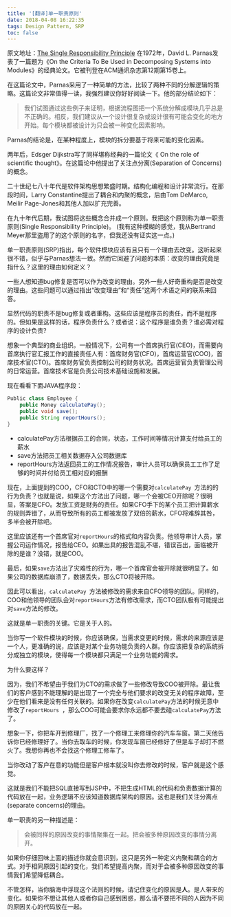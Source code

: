 ```yaml
---
title: '[翻译]单一职责原则'
date: 2018-04-08 16:22:35
tags: Design Pattern, SRP
toc: false
---
```

原文地址：[The Single Responsibility Principle](http://blog.cleancoder.com/uncle-bob/2014/05/08/SingleReponsibilityPrinciple.html)
在1972年，David L. Parnas发表了一篇题为《On the Criteria To Be Used in Decomposing Systems into Modules》的经典论文。它被刊登在ACM通讯杂志第12期第15卷上。

在这篇论文中，Parnas采用了一种简单的方法，比较了两种不同的分解逻辑的策略。这篇论文非常值得一读，我强烈建议你好好阅读一下。他的部分结论如下：
> 我们试图通过这些例子来证明，根据流程图把一个系统分解成模块几乎总是不正确的。相反，我们建议从一个设计很复杂或设计很有可能会变化的地方开始。每个模块都被设计为只会被一种变化因素影响。

Parnas的结论是，在某种程度上，模块的拆分要基于将来可能的变化因素。

两年后，Edsger Dijkstra写了同样堪称经典的一篇论文《 On the role of scientific thought》。在这篇论中他提出了关注点分离(Separation of Concerns)的概念。
 
 二十世纪七八十年代是软件架构思想繁盛时期。结构化编程和设计非常流行。在那段时间，Larry Constantine提出了耦合和内聚的概念，后由Tom DeMarco, Meilir Page-Jones和其他人加以扩充完善。

在九十年代后期，我试图将这些概念合并成一个原则。我把这个原则称为单一职责原则(Single Responsibility Principle)。 (我有这种模糊的感觉，我从Bertrand Meyer那里盗用了的这个原则的名字，但我还没有证实这一点。)

单一职责原则(SRP)指出，每个软件模块应该有且只有一个理由去改变。这听起来很不错，似乎与Parnas想法一致。然而它回避了问题的本质：改变的理由究竟是指什么？这里的理由如何定义？

一些人想知道bug修复是否可以作为改变的理由。另外一些人好奇重构是否是改变的理由。这些问题可以通过指出“改变理由”和“责任”这两个术语之间的联系来回答。

显然代码的职责不是bug修复或者重构。这些应该是程序员的责任，而不是程序的。但如果是这样的话，程序负责什么？或者说：这个程序是谁负责？谁必需对程序的设计负责?

想象一个典型的商业组织。一般情况下，公司有一个首席执行官(CEO)，而需要向首席执行官汇报工作的直接责任人有：首席财务官(CFO)，首席运营官(COO)，首席技术官(CTO)。首席财务官负责控制公司的财务状况。首席运营官负责管理公司的日常运营。首席技术官是负责公司技术基础设施和发展。

现在看看下面JAVA程序段：
```java
Public class Employee {
    public Money calculatePay();
    public void save();
    public String reportHours();
}
```
- calculatePay方法根据员工的合同，状态，工作时间等情况计算支付给员工的薪水
- save方法把员工相关数据存入公司数据库
- reportHours方法返回员工的工作情况报告，审计人员可以确保员工工作了足够的时间并付给员工相对应的报酬

现在，上面提到的COO，CFO和CTO中的哪一个需要对`calculatePay `方法的的行为负责？也就是说，如果这个方法出了问题，哪一个会被CEO开除呢？很明显，答案是CFO。发放工资是财务的责任。如果CFO手下的某个员工把计算薪水的规则弄错了，从而导致所有的员工都被发放了双倍的薪水，CFO将难辞其咎，多半会被开除吧。

这里应该还有一个首席官对`reportHours`的格式和内容负责。他领导审计人员，掌握公司运作情况，报告给CEO。如果出具的报告混乱不堪，错误百出，面临被开除的是谁？没错，就是COO。

最后，如果`save`方法出了灾难性的行为，哪一个首席官会被开除就很明显了。如果公司的数据库崩溃了，数据丢失，那么CTO将被开除。

因此可以看出，`calculatePay `方法被修改的需求来自CFO领导的团队。同样的，COO和他领导的团队会对`reportHours`方法有修改需求，而CTO团队极有可能提出对`save`方法的修改。

这就是单一职责的关键。它是关于人的。

当你写一个软件模块的时候，你应该确保，当需求变更的时候，需求的来源应该是一个人，更准确的说，应该是对某个业务功能负责的人群。你应该把复杂的系统拆分成独立的模块，使得每一个模块都只满足一个业务功能的需求。

为什么要这样？

因为，我们不希望由于我们为CTO的需求做了一些修改导致COO被开除。最让我们的客户感到不能理解的是出现了一个完全与他们要求的改变无关的程序故障，至少在他们看来是没有任何关联的。如果你在改变`calculatePay`方法的时候无意中修改了`reportHours `，那么COO可能会要求你永远都不要去碰`calculatePay`方法了。

想象一下，你把车开到修理厂，找了一个修理工来修理你的汽车车窗。第二天他告诉你已经修理好了。当你去取车的时候，你发现车窗已经修好了但是车子却打不燃火了。我想你再也不会找这个修理工修车了。

当你改动了客户在意的功能但是客户根本就没叫你去修改的时候，客户就是这个感觉。

这就是我们不能把SQL直接写到JSP中，不把生成HTML的代码和负责数据计算的代码放在一起，业务逻辑不应该知道数据库架构的原因。这也是我们关注分离点(separate concerns)的理由。

单一职责的另一种描述是：
> 会被同样的原因改变的事情聚集在一起。把会被多种原因改变的事情分离开。

如果你仔细回味上面的描述你就会意识到，这只是另外一种定义内聚和耦合的方式。对于相同原因引起的变化，我们希望提高内聚，而对于会被多种原因改变的事情我们希望降低耦合。

不管怎样，当你脑海中浮现这个法则的时候，请记住变化的原因是**人**。是人带来的变化。如果你不想让其他人或者你自己感到困惑，那么请不要把不同的人因为不同的原因关心的代码放在一起。
